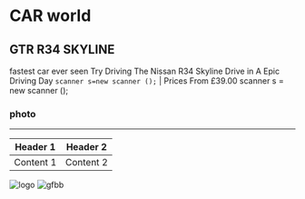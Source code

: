 # CAR world
## GTR R34 SKYLINE
fastest car ever seen
Try Driving The Nissan R34 Skyline Drive in A Epic Driving Day `scanner s=new scanner ();` | Prices From £39.00
  scanner s = new scanner ();

### photo
---
| Header 1 | Header 2 |
|----------|----------|
| Content 1| Content 2|




![logo](https://www.intotheblue.co.uk/images/Suppliers/Car%20Chase%20Heroes/Car%20Chase%20Heroes%20-%20Nissan%20Skyline%20R34/Resized/R34-Skyline-Drive11.jpg)
![gfbb](https://uxwing.com/wp-content/themes/uxwing/images/homeicon-set02.png)
